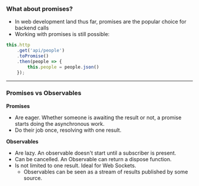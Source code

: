 ### What about promises?

* In web development land thus far, promises are the popular choice for backend calls
* Working with promises is still possible:

```ts
this.http
    .get('api/people')
    .toPromise()
    .then(people => {
        this.people = people.json()
    });
```

---

### Promises vs Observables

**Promises**
* Are eager. Whether someone is awaiting the result or not, a promise starts doing the asynchronous work.
* Do their job once, resolving with one result.

**Observables**
* Are lazy. An observable doesn't start until a subscriber is present.
* Can be cancelled. An Observable can return a dispose function.  
* Is not limited to one result. Ideal for Web Sockets.
  * Observables can be seen as a stream of results published by some source.